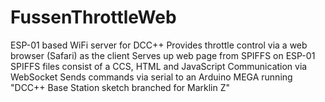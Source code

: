 # FussenThrottleWeb

ESP-01 based WiFi server for DCC++
Provides throttle control via a web browser (Safari) as the client
Serves up web page from SPIFFS on ESP-01
SPIFFS files consist of a CCS, HTML and JavaScript
Communication via WebSocket
Sends commands via serial to an Arduino MEGA running "DCC++ Base Station sketch branched for Marklin Z"
